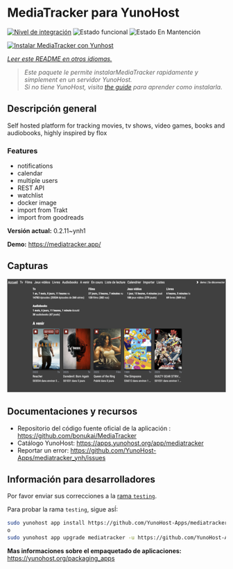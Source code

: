 <!--
Este archivo README esta generado automaticamente<https://github.com/YunoHost/apps/tree/master/tools/readme_generator>
No se debe editar a mano.
-->

# MediaTracker para YunoHost

[![Nivel de integración](https://apps.yunohost.org/badge/integration/mediatracker)](https://ci-apps.yunohost.org/ci/apps/mediatracker/)
![Estado funcional](https://apps.yunohost.org/badge/state/mediatracker)
![Estado En Mantención](https://apps.yunohost.org/badge/maintained/mediatracker)

[![Instalar MediaTracker con Yunhost](https://install-app.yunohost.org/install-with-yunohost.svg)](https://install-app.yunohost.org/?app=mediatracker)

*[Leer este README en otros idiomas.](./ALL_README.md)*

> *Este paquete le permite instalarMediaTracker rapidamente y simplement en un servidor YunoHost.*  
> *Si no tiene YunoHost, visita [the guide](https://yunohost.org/install) para aprender como instalarla.*

## Descripción general

Self hosted platform for tracking movies, tv shows, video games, books and audiobooks, highly inspired by flox

### Features

- notifications
- calendar
- multiple users
- REST API
- watchlist
- docker image
- import from Trakt
- import from goodreads


**Versión actual:** 0.2.11~ynh1

**Demo:** <https://mediatracker.app/>

## Capturas

![Captura de MediaTracker](./doc/screenshots/screenshot.png)

## Documentaciones y recursos

- Repositorio del código fuente oficial de la aplicación : <https://github.com/bonukai/MediaTracker>
- Catálogo YunoHost: <https://apps.yunohost.org/app/mediatracker>
- Reportar un error: <https://github.com/YunoHost-Apps/mediatracker_ynh/issues>

## Información para desarrolladores

Por favor enviar sus correcciones a la [rama `testing`](https://github.com/YunoHost-Apps/mediatracker_ynh/tree/testing).

Para probar la rama `testing`, sigue asÍ:

```bash
sudo yunohost app install https://github.com/YunoHost-Apps/mediatracker_ynh/tree/testing --debug
o
sudo yunohost app upgrade mediatracker -u https://github.com/YunoHost-Apps/mediatracker_ynh/tree/testing --debug
```

**Mas informaciones sobre el empaquetado de aplicaciones:** <https://yunohost.org/packaging_apps>
